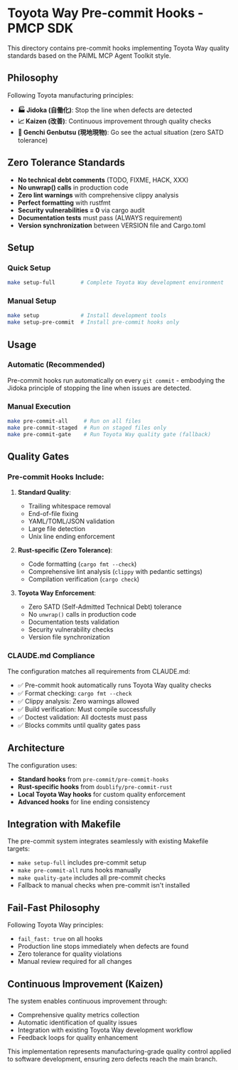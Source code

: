 # Toyota Way Pre-commit Hooks - PMCP SDK

This directory contains pre-commit hooks implementing Toyota Way quality standards based on the PAIML MCP Agent Toolkit style.

## Philosophy

Following Toyota manufacturing principles:

- **🏭 Jidoka (自働化)**: Stop the line when defects are detected
- **📈 Kaizen (改善)**: Continuous improvement through quality checks
- **👀 Genchi Genbutsu (現地現物)**: Go see the actual situation (zero SATD tolerance)

## Zero Tolerance Standards

- **No technical debt comments** (TODO, FIXME, HACK, XXX)
- **No unwrap() calls** in production code
- **Zero lint warnings** with comprehensive clippy analysis
- **Perfect formatting** with rustfmt
- **Security vulnerabilities = 0** via cargo audit
- **Documentation tests** must pass (ALWAYS requirement)
- **Version synchronization** between VERSION file and Cargo.toml

## Setup

### Quick Setup
```bash
make setup-full        # Complete Toyota Way development environment
```

### Manual Setup
```bash
make setup             # Install development tools
make setup-pre-commit  # Install pre-commit hooks only
```

## Usage

### Automatic (Recommended)
Pre-commit hooks run automatically on every `git commit` - embodying the Jidoka principle of stopping the line when issues are detected.

### Manual Execution
```bash
make pre-commit-all     # Run on all files
make pre-commit-staged  # Run on staged files only
make pre-commit-gate    # Run Toyota Way quality gate (fallback)
```

## Quality Gates

### Pre-commit Hooks Include:

1. **Standard Quality**:
   - Trailing whitespace removal
   - End-of-file fixing
   - YAML/TOML/JSON validation
   - Large file detection
   - Unix line ending enforcement

2. **Rust-specific (Zero Tolerance)**:
   - Code formatting (`cargo fmt --check`)
   - Comprehensive lint analysis (`clippy` with pedantic settings)
   - Compilation verification (`cargo check`)

3. **Toyota Way Enforcement**:
   - Zero SATD (Self-Admitted Technical Debt) tolerance
   - No `unwrap()` calls in production code
   - Documentation tests validation
   - Security vulnerability checks
   - Version file synchronization

### CLAUDE.md Compliance

The configuration matches all requirements from CLAUDE.md:

- ✅ Pre-commit hook automatically runs Toyota Way quality checks
- ✅ Format checking: `cargo fmt --check`
- ✅ Clippy analysis: Zero warnings allowed 
- ✅ Build verification: Must compile successfully
- ✅ Doctest validation: All doctests must pass
- ✅ Blocks commits until quality gates pass

## Architecture

The configuration uses:
- **Standard hooks** from `pre-commit/pre-commit-hooks`
- **Rust-specific hooks** from `doublify/pre-commit-rust` 
- **Local Toyota Way hooks** for custom quality enforcement
- **Advanced hooks** for line ending consistency

## Integration with Makefile

The pre-commit system integrates seamlessly with existing Makefile targets:

- `make setup-full` includes pre-commit setup
- `make pre-commit-all` runs hooks manually
- `make quality-gate` includes all pre-commit checks
- Fallback to manual checks when pre-commit isn't installed

## Fail-Fast Philosophy

Following Toyota Way principles:
- `fail_fast: true` on all hooks
- Production line stops immediately when defects are found
- Zero tolerance for quality violations
- Manual review required for all changes

## Continuous Improvement (Kaizen)

The system enables continuous improvement through:
- Comprehensive quality metrics collection
- Automatic identification of quality issues
- Integration with existing Toyota Way development workflow
- Feedback loops for quality enhancement

This implementation represents manufacturing-grade quality control applied to software development, ensuring zero defects reach the main branch.